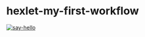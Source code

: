 # hexlet-my-first-workflow
[![say-hello](https://github.com/AnastasiyaMaslavapuuh/hexlet-my-first-workflow/actions/workflows/sayHello.yml/badge.svg)](https://github.com/AnastasiyaMaslavapuuh/hexlet-my-first-workflow/actions/workflows/sayHello.yml)
